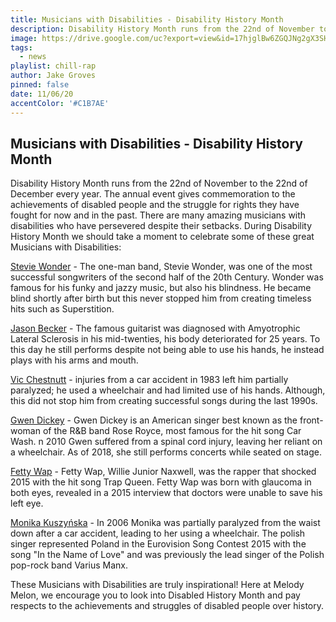 ```yaml
---
title: Musicians with Disabilities - Disability History Month
description: Disability History Month runs from the 22nd of November to the 22nd of December every year. The annual event gives commemoration to the achievements
image: https://drive.google.com/uc?export=view&id=17hjglBw6ZGQJNg2gX3SH_8wuOt7AC6Ec
tags:
  - news
playlist: chill-rap
author: Jake Groves
pinned: false
date: 11/06/20
accentColor: '#C1B7AE'
---
```


## Musicians with Disabilities - Disability History Month
Disability History Month runs from the 22nd of November to the 22nd of December every year. The annual event gives commemoration to the achievements of disabled people and the struggle for rights they have fought for now and in the past. There are many amazing musicians with disabilities who have persevered despite their setbacks. During Disability History Month we should take a moment to celebrate some of these great Musicians with Disabilities:

<a href="https://open.spotify.com/artist/7guDJrEfX3qb6FEbdPA5qi?si=oEo-6LkeT0O5X4BlIPWhnA">Stevie Wonder</a> - The one-man band, Stevie Wonder, was one of the most successful songwriters of the second half of the 20th Century. Wonder was famous for his funky and jazzy music, but also his blindness. He became blind shortly after birth but this never stopped him from creating timeless hits such as Superstition.

<a href="https://open.spotify.com/artist/0A4Z1qNp3lGWa9VI66M67D?si=PMVEoWYdRMGOzV9bZQX1sA">Jason Becker</a> - The famous guitarist was diagnosed with Amyotrophic Lateral Sclerosis in his mid-twenties, his body deteriorated for 25 years. To this day he still performs despite not being able to use his hands, he instead plays with his arms and mouth.

<a href="https://open.spotify.com/artist/7EFfGZiKL1Ud3cspnlMq4H?si=H3XD5YCmRFe7XXJRpqr-lA">Vic Chestnutt</a> - injuries from a car accident in 1983 left him partially paralyzed; he used a wheelchair and had limited use of his hands. Although, this did not stop him from creating successful songs during the last 1990s.

<a href="https://open.spotify.com/artist/1OxJzMLmR9l5zPLap9OxuO?si=ZeNTmdYNQCCd7_nR3K31dQ">Gwen Dickey</a> - Gwen Dickey is an American singer best known as the front-woman of the R&B band Rose Royce, most famous for the hit song Car Wash. n 2010 Gwen suffered from a spinal cord injury, leaving her reliant on a wheelchair. As of 2018, she still performs concerts while seated on stage.

<a href="https://open.spotify.com/artist/6PXS4YHDkKvl1wkIl4V8DL?si=Tf8sFrrbSXOmuAeZS2gdBw">Fetty Wap</a> - Fetty Wap, Willie Junior Naxwell, was the rapper that shocked 2015 with the hit song Trap Queen. Fetty Wap was born with glaucoma in both eyes, revealed in a 2015 interview that doctors were unable to save his left eye.

<a href="https://open.spotify.com/artist/4kvU3m0xxMp46f0tlYWrOH?si=i0-1oYWkR0qvNryCo_UTgg">Monika Kuszyńska</a> - In 2006 Monika was partially paralyzed from the waist down after a car accident, leading to her using a wheelchair. The polish singer represented Poland in the Eurovision Song Contest 2015 with the song "In the Name of Love" and was previously the lead singer of the Polish pop-rock band Varius Manx. 

These Musicians with Disabilities are truly inspirational! Here at Melody Melon, we encourage you to look into Disabled History Month and pay respects to the achievements and struggles of disabled people over history.